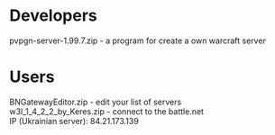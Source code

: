 # Developers          
pvpgn-server-1.99.7.zip - a program for create a own warcraft server            
# Users           
BNGatewayEditor.zip - edit your list of servers               
w3l_1_4_2_2_by_Keres.zip - connect to the battle.net                     
IP (Ukrainian server): 84.21.173.139
